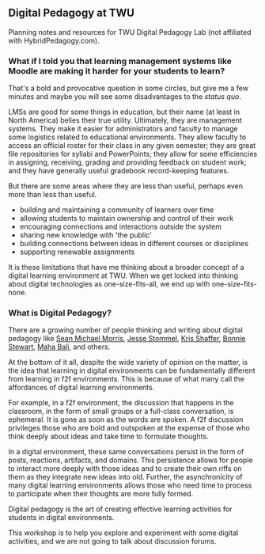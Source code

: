 ## Digital Pedagogy at TWU 
Planning notes and resources for TWU Digital Pedagogy Lab (not affiliated with HybridPedagogy.com).

### What if I told you that learning management systems like Moodle are making it harder for your students to learn?

That's a bold and provocative question in some circles, but give me a few minutes and maybe you will see some disadvantages to the _status quo_.

LMSs are good for some things in education, but their name (at least in North America) belies their true utility. Ultimately, they are management systems. They make it easier for administrators and faculty to manage some logistics related to educational environments. They allow faculty to access an official roster for their class in any given semester; they are great file repositories for syllabi and PowerPoints; they allow for some efficiencies in assigning, receiving, grading and providing feedback on student work; and they have generally useful gradebook record-keeping features.

But there are some areas where they are less than useful, perhaps even more than less than useful.
* building and maintaining a community of learners over time
* allowing students to maintain ownership and control of their work
* encouraging connections and interactions outside the system
* sharing new knowledge with 'the public'
* building connections between ideas in different courses or disciplines
* supporting renewable assignments

It is these limitations that have me thinking about a broader concept of a digital learning environment at TWU. When we get locked into thinking about digital technologies as one-size-fits-all, we end up with one-size-fits-none.

### What is Digital Pedagogy?
There are a growing number of people thinking and writing about digital pedagogy like [Sean Michael Morris](http://www.seanmichaelmorris.com/), [Jesse Stommel](http://www.jessestommel.com/), [Kris Shaffer](https://pushpullfork.com/), [Bonnie Stewart](http://theory.cribchronicles.com/), [Maha Bali](https://blog.mahabali.me/), and others.

At the bottom of it all, despite the wide variety of opinion on the matter, is the idea that learning in digital environments can be fundamentally different from learning in f2f environments. This is because of what many call the affordances of digital learning environments.

For example, in a f2f environment, the discussion that happens in the classroom, in the form of small groups or a full-class conversation, is ephemeral. It is gone as soon as the words are spoken. A f2f discussion privileges those who are bold and outspoken at the expense of those who think deeply about ideas and take time to formulate thoughts.
 
In a digital environment, these same conversations persist in the form of posts, reactions, artifacts, and domains. This persistence allows for people to interact more deeply with those ideas and to create their own riffs on them as they integrate new ideas into old. Further, the asynchronicity of many digital learning environments allows those who need time to process to participate when their thoughts are more fully formed.

Digital pedagogy is the art of creating effective learning activities for students in digital environments.

This workshop is to help you explore and experiment with some digital activities, and we are not going to talk about discussion forums.
